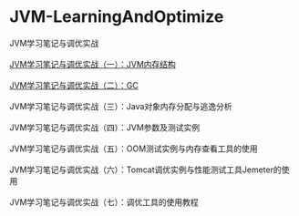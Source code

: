 # JVM-LearningAndOptimize
JVM学习笔记与调优实战
<br></br>
[JVM学习笔记与调优实战（一）：JVM内存结构](https://github.com/Angelswen/JVM-LearningAndOptimize/blob/master/md/JVM%E5%AD%A6%E4%B9%A0%E7%AC%94%E8%AE%B0%E4%B8%8E%E8%B0%83%E4%BC%98%E5%AE%9E%E6%88%98%EF%BC%88%E4%B8%80%EF%BC%89%EF%BC%9AJVM%E5%86%85%E5%AD%98%E7%BB%93%E6%9E%84.md)
<br></br>
[JVM学习笔记与调优实战（二）：GC](https://github.com/Angelswen/JVM-LearningAndOptimize/blob/master/md/JVM%E5%AD%A6%E4%B9%A0%E7%AC%94%E8%AE%B0%E4%B8%8E%E8%B0%83%E4%BC%98%E5%AE%9E%E6%88%98%EF%BC%88%E4%BA%8C%EF%BC%89%EF%BC%9AGC.md)
<br></br>
JVM学习笔记与调优实战（三）：Java对象内存分配与逃逸分析
<br></br>
JVM学习笔记与调优实战（四）：JVM参数及测试实例
<br></br>
JVM学习笔记与调优实战（五）：OOM测试实例与内存查看工具的使用
<br></br>
JVM学习笔记与调优实战（六）：Tomcat调优实例与性能测试工具Jemeter的使用
<br></br>
JVM学习笔记与调优实战（七）：调优工具的使用教程
<br></br>
